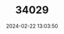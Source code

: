 ---
title: "34029"
category: "Taxodium mucronatum"
draft: false
date: 2024-02-22 13:03:50
languages:
  English: ["Mexican Cypress", "Montezuma Bald Cypress"]
  Spanish; Castilian: ["Ahue-huete"]
---